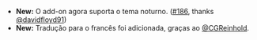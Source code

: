* **New:** O add-on agora suporta o tema noturno. ([#186](https://github.com/rugk/offline-qr-code/issues/186), thanks [@davidfloyd91](https://github.com/davidfloyd91))
* **New:** Tradução para o francês foi adicionada, graças ao [@CGReinhold](https://github.com/CGReinhold).
